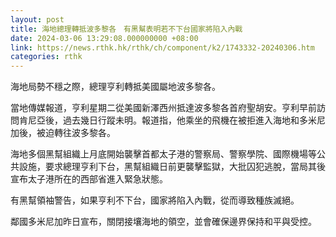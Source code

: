 ```yaml
---
layout: post
title: 海地總理轉抵波多黎各　有黑幫表明若不下台國家將陷入內戰
date: 2024-03-06 13:29:08.000000000 +08:00
link: https://news.rthk.hk/rthk/ch/component/k2/1743332-20240306.htm
categories: rthk
---
```


海地局勢不穩之際，總理亨利轉抵美國屬地波多黎各。

當地傳媒報道，亨利星期二從美國新澤西州抵達波多黎各首府聖胡安。亨利早前訪問肯尼亞後，過去幾日行蹤未明。報道指，他乘坐的飛機在被拒進入海地和多米尼加後，被迫轉往波多黎各。

海地多個黑幫組織上月底開始襲擊首都太子港的警察局、警察學院、國際機場等公共設施，要求總理亨利下台，黑幫組織日前更襲擊監獄，大批囚犯逃脫，當局其後宣布太子港所在的西部省進入緊急狀態。

有黑幫領袖警告，如果亨利不下台，國家將陷入內戰，從而導致種族滅絕。

鄰國多米尼加昨日宣布，關閉接壤海地的領空，並會確保邊界保持和平與受控。
